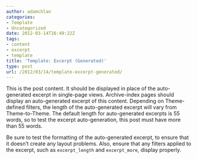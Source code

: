 ```yaml
---
author: adamchlan
categories:
- Template
- Uncategorized
date: 2012-03-14T16:49:22Z
tags:
- content
- excerpt
- template
title: 'Template: Excerpt (Generated)'
type: post
url: /2012/03/14/template-excerpt-generated/
---
```


This is the post content. It should be displayed in place of the auto-generated excerpt in single-page views. Archive-index pages should display an auto-generated excerpt of this content. Depending on Theme-defined filters, the length of the auto-generated excerpt will vary from Theme-to-Theme. The default length for auto-generated excerpts is 55 words, so to test the excerpt auto-generation, this post must have more than 55 words.

Be sure to test the formatting of the auto-generated excerpt, to ensure that it doesn&#8217;t create any layout problems. Also, ensure that any filters applied to the excerpt, such as <code>excerpt\_length</code> and <code>excerpt\_more</code>, display properly.